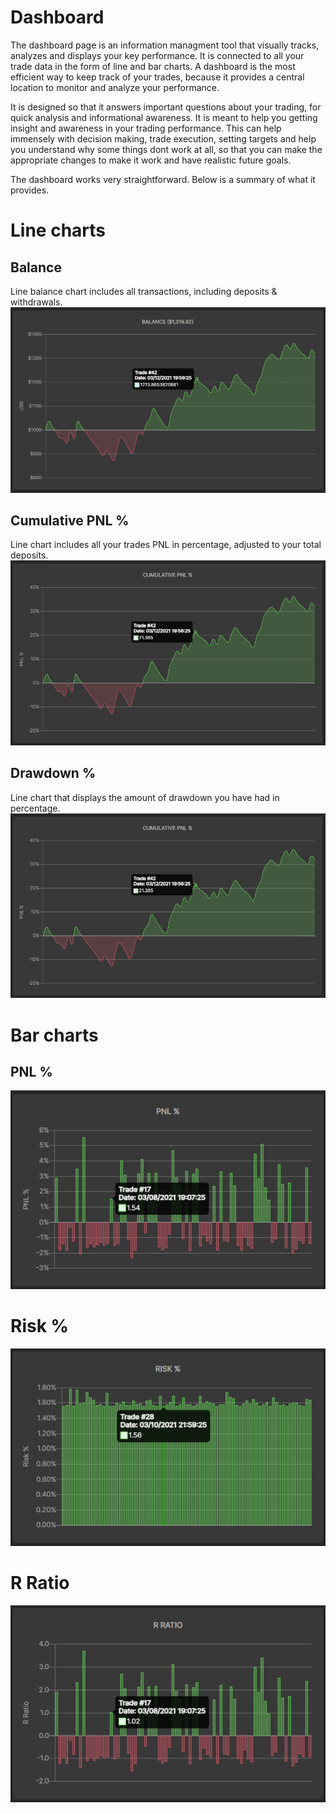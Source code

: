 # Dashboard

The dashboard page is an information managment tool that visually tracks, analyzes and displays your key performance. It is connected to all your trade data in the form of line and bar charts. A dashboard is the most efficient way to keep track of your trades, because it provides a central location to monitor and analyze your performance.

It is designed so that it answers important questions about your trading, for quick analysis and informational awareness. It is meant to help you getting insight and awareness in your trading performance. This can help immensely with decision making, trade execution, setting targets and help you understand why some things dont work at all, so that you can make the appropriate changes to make it work and have realistic future goals.

The dashboard works very straightforward. Below is a summary of what it provides.


# Line charts
## Balance
Line balance chart includes all transactions, including deposits & withdrawals.
![Balance](balance.png)

## Cumulative PNL %
Line chart includes all your trades PNL in percentage, adjusted to your total deposits.
![CumulativePNL](cumulativepnl.png)

## Drawdown %
Line chart that displays the amount of drawdown you have had in percentage.
![CumulativePNL](cumulativepnl.png)

# Bar charts
## PNL %

![PNL%](pnlpercent.png)

# Risk %

![Risk%](riskpercent.png)

# R Ratio

![PNL%](rratio.png)
